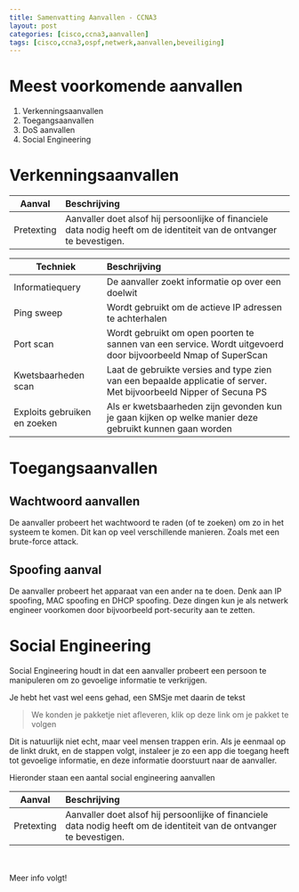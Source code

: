 ```yaml
---
title: Samenvatting Aanvallen - CCNA3
layout: post
categories: [cisco,ccna3,aanvallen]
tags: [cisco,ccna3,ospf,netwerk,aanvallen,beveiliging]
---
```


# Meest voorkomende aanvallen
1. Verkenningsaanvallen
2. Toegangsaanvallen
3. DoS aanvallen
4. Social Engineering

# Verkenningsaanvallen
|Aanval |Beschrijving|
|--- | :--- |
|Pretexting |Aanvaller doet alsof hij persoonlijke of financiele data nodig heeft om de identiteit van de ontvanger te bevestigen.|

|Techniek |Beschrijving|
|--- | :------ |
|Informatiequery | De aanvaller zoekt informatie op over een doelwit |
|Ping sweep | Wordt gebruikt om de actieve IP adressen te achterhalen |
|Port scan | Wordt gebruikt om open poorten te sannen van een service. Wordt uitgevoerd door bijvoorbeeld Nmap of SuperScan |
|Kwetsbaarheden scan | Laat de gebruikte versies and type zien van een bepaalde applicatie of server. Met bijvoorbeeld Nipper of Secuna PS |
|Exploits gebruiken en zoeken | Als er kwetsbaarheden zijn gevonden kun je gaan kijken op welke manier deze gebruikt kunnen gaan worden |

# Toegangsaanvallen
## Wachtwoord aanvallen
De aanvaller probeert het wachtwoord te raden (of te zoeken) om zo in het systeem te komen. Dit kan op veel verschillende manieren. Zoals met een brute-force attack.

## Spoofing aanval
De aanvaller probeert het apparaat van een ander na te doen. Denk aan IP spoofing, MAC spoofing en DHCP spoofing. Deze dingen kun je als netwerk engineer voorkomen door bijvoorbeeld port-security aan te zetten.

# Social Engineering
Social Engineering houdt in dat een aanvaller probeert een persoon te manipuleren om zo gevoelige informatie te verkrijgen.

Je hebt het vast wel eens gehad, een SMSje met daarin de tekst

> We konden je pakketje niet afleveren, klik op deze link om je pakket te volgen

Dit is natuurlijk niet echt, maar veel mensen trappen erin. Als je eenmaal op de linkt drukt, en de stappen volgt, instaleer je zo een app die toegang heeft tot gevoelige informatie, en deze informatie doorstuurt naar de aanvaller.

Hieronder staan een aantal social engineering aanvallen

|Aanval |Beschrijving|
|--- | :--- |
|Pretexting |Aanvaller doet alsof hij persoonlijke of financiele data nodig heeft om de identiteit van de ontvanger te bevestigen.|

\
\
Meer info volgt!